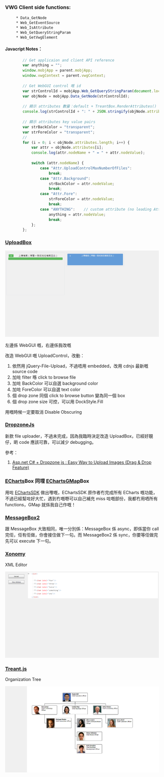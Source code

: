 ﻿###         VWG Client side functions:
         * Data_GetNode
         * Web_GetEventSource
         * Web_IsAttribute
         * Web_GetQueryStringParam
         * Web_GetVwgElement

#### Javacript Notes：
```javascript
        // Get applicaion and client API reference
        var anything = "";
        window.mobjApp = parent.mobjApp;
        window.vwgContext = parent.vwgContext;

        // Get WebGUI control 嘅 id
        var strControlId = mobjApp.Web_GetQueryStringParam(document.location.href, "id");
        var objNode = mobjApp.Data_GetNode(strControlId);

        // 顯示 attributes 數量：default + TreantBox.RenderAttributes()
        console.log(strControlId + ": " + JSON.stringify(objNode.attributes));

        // 顯示 attributes key value pairs
        var strBackColor = "transparent";
        var strForeColor = "transparent";
        //
        for (i = 0; i < objNode.attributes.length; i++) {
            var attr = objNode.attributes[i];
            console.log(attr.nodeName + " = " + attr.nodeValue);

            switch (attr.nodeName) {
                case "Attr.UploadControlMaxNumberOfFiles":
                    break;
                case "Attr.Background":
                    strBackColor = attr.nodeValue;
                    break;
                case "Attr.Fore":
                    strForeColor = attr.nodeValue;
                    break;
                case "ANYTHING":    // custom attribute (no leading Attr.)
                    anything = attr.nodeValue;
                    break;
            };
        };
```
### [UploadBox](https://github.com/blueimp/jQuery-File-Upload)

![Screen Cap](https://github.com/paulusyeung/VWG.Community/blob/master/assets/images/UploadBox.png)

左邊係 WebGUI 嘅，右邊係我改嘅

改造 WebGUI 嘅 UploadControl，改動：
1. 依然用 jQuery-File-Upload，不過唔用 embedded，改用 cdnjs 最新嘅 source code
2. 加咗 filter 喺 click to browse file
3. 加咗 BackColor 可以自選 background color
4. 加咗 ForeColor 可以自選 text color
5. 個 drop zone 同個 click to browse button 變為同一個 box
6. 個 drop zone size 可控，可以用 DockStyle.Fill

用嘅時候一定要取消 Disable Obscuring

### [DropzoneJs](https://github.com/enyo/dropzone)

新款 file uploader，不過未完成，因為我臨時決定改造 UploadBox，已經好靚仔，啲 code 應該可靠，可以減少 debugging。

參考：

1. [Asp.net C# + Dropzone js : Easy Way to Upload Images (Drag & Drop Feature)](https://codepedia.info/using-dropzone-js-file-image-upload-in-asp-net-webform-c/)

### [ECharts](https://echarts.apache.org/)Box 同埋 [EChartsGMap](https://github.com/plainheart/echarts-extension-gmap)Box

用咗 [EChartsSDK](https://github.com/idoku/EChartsSDK) 做出嚟嘅，EChartsSDK 原作者冇完成所有 ECharts 嘅功能，不過已經幫咗好大忙，遇到冇嘅嘢可以自己補充 miss 咗嘅部份，我都冇用哂所有 functions，GMap 就係我自己作嘅！

### [MessageBox2](#)

跟 MessageBox 大致相同，唯一分別係：MessageBox 係 async，即係當你 call 完佢，佢有佢做，你會接住做下一句。而 MessageBox2 係 sync，你要等佢做完先可以 execute 下一句。

### [Xonomy](https://github.com/michmech/xonomy)

XML Editor

![Screen Cap](https://github.com/paulusyeung/VWG.Community/blob/master/assets/images/XonomyBox.png)

### [Treant.js](https://fperucic.github.io/treant-js/)

Organization Tree

![Screen Cap](https://github.com/paulusyeung/VWG.Community/blob/master/assets/images/TreantBox.png)


